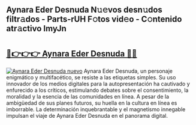 ## Aynara Eder Desnuda N𝚞𝚎vos desn𝚞dos filtr𝚊dos - Parts-rUH F𝚘tos vid𝚎o - C𝚘ntenido atr𝚊ctivo ImyJn

# <h2><a href="http://mbbudg.tromn.icu/?c=Aynara+Eder+Desnuda">🔗👉👉👉 Aynara Eder Desnuda 🔗🔗</a></h2>

[![Aynara Eder Desnuda nuevo](https://i.imgur.com/pEAQMta.gif)](http://mbbudg.tromn.icu/?c=Aynara+Eder+Desnuda)
Aynara Eder Desnuda, un personaje enigmático y multifacético, se resiste a las etiquetas simples. Su uso innovador de los medios digitales para la autopresentación ha cautivado y enfurecido a los críticos, estimulando debates sobre el consentimiento, la moralidad y la esencia de las comunidades en línea. A pesar de la ambigüedad de sus planes futuros, su huella en la cultura en línea es imborrable. La determinación inquebrantable y el magnetismo innegable impulsan el viaje de Aynara Eder Desnuda en el panorama digital.
